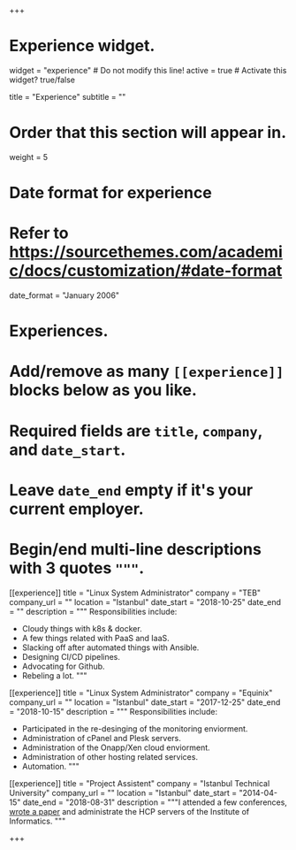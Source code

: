 +++
# Experience widget.
widget = "experience"  # Do not modify this line!
active = true  # Activate this widget? true/false

title = "Experience"
subtitle = ""

# Order that this section will appear in.
weight = 5

# Date format for experience
#   Refer to https://sourcethemes.com/academic/docs/customization/#date-format
date_format = "January 2006"

# Experiences.
#   Add/remove as many `[[experience]]` blocks below as you like.
#   Required fields are `title`, `company`, and `date_start`.
#   Leave `date_end` empty if it's your current employer.
#   Begin/end multi-line descriptions with 3 quotes `"""`.
[[experience]]
  title = "Linux System Administrator"
  company = "TEB"
  company_url = ""
  location = "Istanbul"
  date_start = "2018-10-25"
  date_end = ""
  description = """
  Responsibilities include:
  
  * Cloudy things with k8s & docker.
  * A few things related with PaaS and IaaS.
  * Slacking off after automated things with Ansible.
  * Designing CI/CD pipelines.
  * Advocating for Github.
  * Rebeling a lot.
  """

[[experience]]
  title = "Linux System Administrator"
  company = "Equinix"
  company_url = ""
  location = "Istanbul"
  date_start = "2017-12-25"
  date_end = "2018-10-15"
  description = """
  Responsibilities include:
  
  * Participated in the re-desinging of the monitoring enviorment.
  * Administration of  cPanel and Plesk servers.
  * Administration of the Onapp/Xen cloud enviorment.
  * Administration of other hosting related services.
  * Automation.
  """

[[experience]]
  title = "Project Assistent"
  company = "Istanbul Technical University"
  company_url = ""
  location = "Istanbul"
  date_start = "2014-04-15"
  date_end = "2018-08-31"
  description = """I attended a few conferences, [wrote a paper](https://pubs.rsc.org/en/content/articlelanding/2018/cp/c8cp03798a#!divAbstract) and administrate the HCP servers of the Institute of Informatics. """


+++
